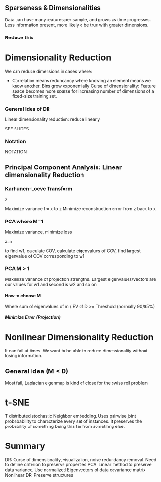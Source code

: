 ## Sparseness & Dimensionalities
Data can have many features per sample, and grows as time progresses. Less information present, more likely o be true with greater dimensions. 
### Reduce this

# Dimensionality Reduction
We can reduce dimensions in cases where:
- Correlation means redundancy where knowing an element means we know another. 
Bins grow exponentially
Curse of dimensionality: Feature space becomes more sparse for increasing number of dimensions of a fixed-size training set. 
### General Idea of DR
Linear dimensionality reduction: reduce linearly

SEE SLIDES
### Notation

NOTATION
## Principal Component Analysis: Linear dimensionality Reduction

### Karhunen-Loeve Transform

z

Maximize variance fro x to z
Minimize reconstruction error from z back to x
### PCA where M=1
Maximize variance, minimize loss

z_n

to find w1, calculate COV, calculate eigenvalues of COV, find largest eigenvalue of COV corresponding to w1
### PCA M > 1
Maximize variance of projection strengths. Largest eigenvalues/vectors are our values for w1 and second is w2 and so on. 
#### How to choose M
Where sum of eigenvalues of m / EV of D >= Threshold (normally 90/95%)
##### Minimize Error (Projection)



# Nonlinear Dimensionality Reduction

It can fail at times. We want to be able to reduce dimensionality without losing information. 

## General Idea (M < D)

Most fail, Laplacian eigenmap is kind of close for the swiss roll problem

# t-SNE

T distributed stochastic Neighbor embedding. Uses pairwise joint probabability to characterize every set of instances. It preserves the probability of something being this far from sometihng else. 

# Summary

DR: Curse of dimensionality, visualization, noise redundancy removal. Need to define criterion to preserve properties
PCA: Linear method to preserve data variance. Use normalized Eigenvectors of data covariance matrix
Nonlinear DR: Preserve structures
